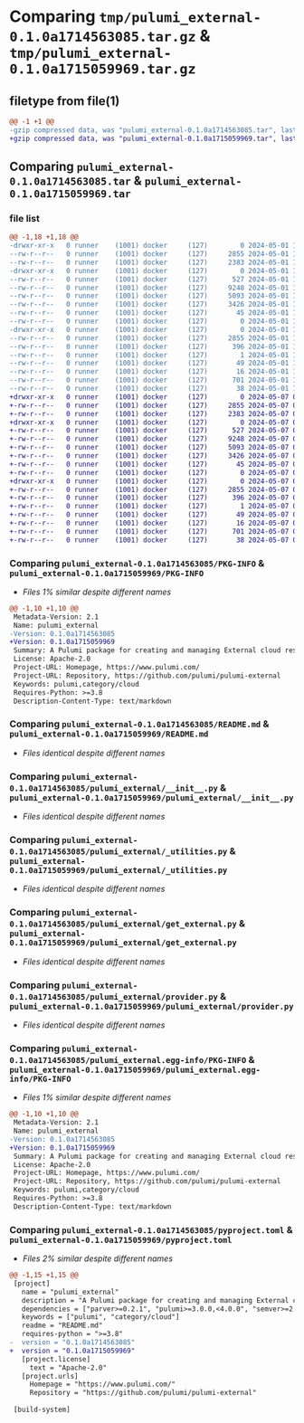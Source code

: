 # Comparing `tmp/pulumi_external-0.1.0a1714563085.tar.gz` & `tmp/pulumi_external-0.1.0a1715059969.tar.gz`

## filetype from file(1)

```diff
@@ -1 +1 @@
-gzip compressed data, was "pulumi_external-0.1.0a1714563085.tar", last modified: Wed May  1 11:36:00 2024, max compression
+gzip compressed data, was "pulumi_external-0.1.0a1715059969.tar", last modified: Tue May  7 05:36:31 2024, max compression
```

## Comparing `pulumi_external-0.1.0a1714563085.tar` & `pulumi_external-0.1.0a1715059969.tar`

### file list

```diff
@@ -1,18 +1,18 @@
-drwxr-xr-x   0 runner    (1001) docker     (127)        0 2024-05-01 11:36:00.871203 pulumi_external-0.1.0a1714563085/
--rw-r--r--   0 runner    (1001) docker     (127)     2855 2024-05-01 11:36:00.871203 pulumi_external-0.1.0a1714563085/PKG-INFO
--rw-r--r--   0 runner    (1001) docker     (127)     2383 2024-05-01 11:35:51.000000 pulumi_external-0.1.0a1714563085/README.md
-drwxr-xr-x   0 runner    (1001) docker     (127)        0 2024-05-01 11:36:00.867203 pulumi_external-0.1.0a1714563085/pulumi_external/
--rw-r--r--   0 runner    (1001) docker     (127)      527 2024-05-01 11:35:51.000000 pulumi_external-0.1.0a1714563085/pulumi_external/__init__.py
--rw-r--r--   0 runner    (1001) docker     (127)     9248 2024-05-01 11:35:51.000000 pulumi_external-0.1.0a1714563085/pulumi_external/_utilities.py
--rw-r--r--   0 runner    (1001) docker     (127)     5093 2024-05-01 11:35:51.000000 pulumi_external-0.1.0a1714563085/pulumi_external/get_external.py
--rw-r--r--   0 runner    (1001) docker     (127)     3426 2024-05-01 11:35:51.000000 pulumi_external-0.1.0a1714563085/pulumi_external/provider.py
--rw-r--r--   0 runner    (1001) docker     (127)       45 2024-05-01 11:35:51.000000 pulumi_external-0.1.0a1714563085/pulumi_external/pulumi-plugin.json
--rw-r--r--   0 runner    (1001) docker     (127)        0 2024-05-01 11:35:51.000000 pulumi_external-0.1.0a1714563085/pulumi_external/py.typed
-drwxr-xr-x   0 runner    (1001) docker     (127)        0 2024-05-01 11:36:00.871203 pulumi_external-0.1.0a1714563085/pulumi_external.egg-info/
--rw-r--r--   0 runner    (1001) docker     (127)     2855 2024-05-01 11:36:00.000000 pulumi_external-0.1.0a1714563085/pulumi_external.egg-info/PKG-INFO
--rw-r--r--   0 runner    (1001) docker     (127)      396 2024-05-01 11:36:00.000000 pulumi_external-0.1.0a1714563085/pulumi_external.egg-info/SOURCES.txt
--rw-r--r--   0 runner    (1001) docker     (127)        1 2024-05-01 11:36:00.000000 pulumi_external-0.1.0a1714563085/pulumi_external.egg-info/dependency_links.txt
--rw-r--r--   0 runner    (1001) docker     (127)       49 2024-05-01 11:36:00.000000 pulumi_external-0.1.0a1714563085/pulumi_external.egg-info/requires.txt
--rw-r--r--   0 runner    (1001) docker     (127)       16 2024-05-01 11:36:00.000000 pulumi_external-0.1.0a1714563085/pulumi_external.egg-info/top_level.txt
--rw-r--r--   0 runner    (1001) docker     (127)      701 2024-05-01 11:35:51.000000 pulumi_external-0.1.0a1714563085/pyproject.toml
--rw-r--r--   0 runner    (1001) docker     (127)       38 2024-05-01 11:36:00.871203 pulumi_external-0.1.0a1714563085/setup.cfg
+drwxr-xr-x   0 runner    (1001) docker     (127)        0 2024-05-07 05:36:31.051725 pulumi_external-0.1.0a1715059969/
+-rw-r--r--   0 runner    (1001) docker     (127)     2855 2024-05-07 05:36:31.051725 pulumi_external-0.1.0a1715059969/PKG-INFO
+-rw-r--r--   0 runner    (1001) docker     (127)     2383 2024-05-07 05:36:24.000000 pulumi_external-0.1.0a1715059969/README.md
+drwxr-xr-x   0 runner    (1001) docker     (127)        0 2024-05-07 05:36:31.051725 pulumi_external-0.1.0a1715059969/pulumi_external/
+-rw-r--r--   0 runner    (1001) docker     (127)      527 2024-05-07 05:36:24.000000 pulumi_external-0.1.0a1715059969/pulumi_external/__init__.py
+-rw-r--r--   0 runner    (1001) docker     (127)     9248 2024-05-07 05:36:24.000000 pulumi_external-0.1.0a1715059969/pulumi_external/_utilities.py
+-rw-r--r--   0 runner    (1001) docker     (127)     5093 2024-05-07 05:36:24.000000 pulumi_external-0.1.0a1715059969/pulumi_external/get_external.py
+-rw-r--r--   0 runner    (1001) docker     (127)     3426 2024-05-07 05:36:24.000000 pulumi_external-0.1.0a1715059969/pulumi_external/provider.py
+-rw-r--r--   0 runner    (1001) docker     (127)       45 2024-05-07 05:36:24.000000 pulumi_external-0.1.0a1715059969/pulumi_external/pulumi-plugin.json
+-rw-r--r--   0 runner    (1001) docker     (127)        0 2024-05-07 05:36:24.000000 pulumi_external-0.1.0a1715059969/pulumi_external/py.typed
+drwxr-xr-x   0 runner    (1001) docker     (127)        0 2024-05-07 05:36:31.051725 pulumi_external-0.1.0a1715059969/pulumi_external.egg-info/
+-rw-r--r--   0 runner    (1001) docker     (127)     2855 2024-05-07 05:36:31.000000 pulumi_external-0.1.0a1715059969/pulumi_external.egg-info/PKG-INFO
+-rw-r--r--   0 runner    (1001) docker     (127)      396 2024-05-07 05:36:31.000000 pulumi_external-0.1.0a1715059969/pulumi_external.egg-info/SOURCES.txt
+-rw-r--r--   0 runner    (1001) docker     (127)        1 2024-05-07 05:36:31.000000 pulumi_external-0.1.0a1715059969/pulumi_external.egg-info/dependency_links.txt
+-rw-r--r--   0 runner    (1001) docker     (127)       49 2024-05-07 05:36:31.000000 pulumi_external-0.1.0a1715059969/pulumi_external.egg-info/requires.txt
+-rw-r--r--   0 runner    (1001) docker     (127)       16 2024-05-07 05:36:31.000000 pulumi_external-0.1.0a1715059969/pulumi_external.egg-info/top_level.txt
+-rw-r--r--   0 runner    (1001) docker     (127)      701 2024-05-07 05:36:24.000000 pulumi_external-0.1.0a1715059969/pyproject.toml
+-rw-r--r--   0 runner    (1001) docker     (127)       38 2024-05-07 05:36:31.051725 pulumi_external-0.1.0a1715059969/setup.cfg
```

### Comparing `pulumi_external-0.1.0a1714563085/PKG-INFO` & `pulumi_external-0.1.0a1715059969/PKG-INFO`

 * *Files 1% similar despite different names*

```diff
@@ -1,10 +1,10 @@
 Metadata-Version: 2.1
 Name: pulumi_external
-Version: 0.1.0a1714563085
+Version: 0.1.0a1715059969
 Summary: A Pulumi package for creating and managing External cloud resources.
 License: Apache-2.0
 Project-URL: Homepage, https://www.pulumi.com/
 Project-URL: Repository, https://github.com/pulumi/pulumi-external
 Keywords: pulumi,category/cloud
 Requires-Python: >=3.8
 Description-Content-Type: text/markdown
```

### Comparing `pulumi_external-0.1.0a1714563085/README.md` & `pulumi_external-0.1.0a1715059969/README.md`

 * *Files identical despite different names*

### Comparing `pulumi_external-0.1.0a1714563085/pulumi_external/__init__.py` & `pulumi_external-0.1.0a1715059969/pulumi_external/__init__.py`

 * *Files identical despite different names*

### Comparing `pulumi_external-0.1.0a1714563085/pulumi_external/_utilities.py` & `pulumi_external-0.1.0a1715059969/pulumi_external/_utilities.py`

 * *Files identical despite different names*

### Comparing `pulumi_external-0.1.0a1714563085/pulumi_external/get_external.py` & `pulumi_external-0.1.0a1715059969/pulumi_external/get_external.py`

 * *Files identical despite different names*

### Comparing `pulumi_external-0.1.0a1714563085/pulumi_external/provider.py` & `pulumi_external-0.1.0a1715059969/pulumi_external/provider.py`

 * *Files identical despite different names*

### Comparing `pulumi_external-0.1.0a1714563085/pulumi_external.egg-info/PKG-INFO` & `pulumi_external-0.1.0a1715059969/pulumi_external.egg-info/PKG-INFO`

 * *Files 1% similar despite different names*

```diff
@@ -1,10 +1,10 @@
 Metadata-Version: 2.1
 Name: pulumi_external
-Version: 0.1.0a1714563085
+Version: 0.1.0a1715059969
 Summary: A Pulumi package for creating and managing External cloud resources.
 License: Apache-2.0
 Project-URL: Homepage, https://www.pulumi.com/
 Project-URL: Repository, https://github.com/pulumi/pulumi-external
 Keywords: pulumi,category/cloud
 Requires-Python: >=3.8
 Description-Content-Type: text/markdown
```

### Comparing `pulumi_external-0.1.0a1714563085/pyproject.toml` & `pulumi_external-0.1.0a1715059969/pyproject.toml`

 * *Files 2% similar despite different names*

```diff
@@ -1,15 +1,15 @@
 [project]
   name = "pulumi_external"
   description = "A Pulumi package for creating and managing External cloud resources."
   dependencies = ["parver>=0.2.1", "pulumi>=3.0.0,<4.0.0", "semver>=2.8.1"]
   keywords = ["pulumi", "category/cloud"]
   readme = "README.md"
   requires-python = ">=3.8"
-  version = "0.1.0a1714563085"
+  version = "0.1.0a1715059969"
   [project.license]
     text = "Apache-2.0"
   [project.urls]
     Homepage = "https://www.pulumi.com/"
     Repository = "https://github.com/pulumi/pulumi-external"
 
 [build-system]
```

